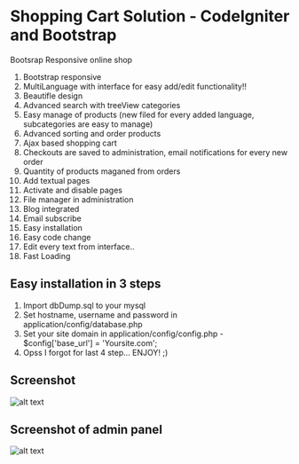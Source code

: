 # Shopping Cart Solution - CodeIgniter and Bootstrap
Bootsrap Responsive online shop

1. Bootstrap responsive
2. MultiLanguage with interface for easy add/edit functionality!!
3. Beautifle design
4. Advanced search with treeView categories
5. Easy manage of products (new filed for every added language, subcategories are easy to manage)
6. Advanced sorting and order products
7. Ajax based shopping cart
8. Checkouts are saved to administration, email notifications for every new order
9. Quantity of products maganed from orders
10. Add textual pages
11. Activate and disable pages
12. File manager in administration
13. Blog integrated
14. Email subscribe
15. Easy installation
16. Easy code change
17. Edit every text from interface..
18. Fast Loading

## Easy installation in 3 steps
1. Import dbDump.sql to your mysql
2. Set hostname, username and password in application/config/database.php
3. Set your site domain in application/config/config.php - $config['base_url'] = 'Yoursite.com';
4. Opss I forgot for last 4 step... ENJOY! ;)

## Screenshot
![alt text](https://raw.githubusercontent.com/kirilkirkov/Shopping-Cart-Solution---CodeIgniter/master/screenshot.png "Logo Title Text 1")

## Screenshot of admin panel
![alt text](https://raw.githubusercontent.com/kirilkirkov/Shopping-Cart-Solution---CodeIgniter/master/admin_panel4.png "Logo Title Text 1")
